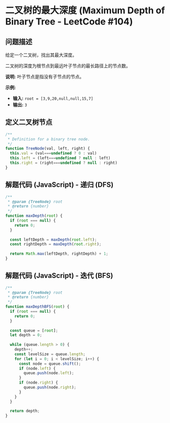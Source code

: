 # 二叉树的最大深度 (Maximum Depth of Binary Tree - LeetCode #104)

## 问题描述

给定一个二叉树，找出其最大深度。

二叉树的深度为根节点到最远叶子节点的最长路径上的节点数。

**说明:** 叶子节点是指没有子节点的节点。

**示例:**

- **输入:** `root = [3,9,20,null,null,15,7]`
- **输出:** `3`

## 定义二叉树节点

```javascript
/**
 * Definition for a binary tree node.
 */
function TreeNode(val, left, right) {
  this.val = (val===undefined ? 0 : val)
  this.left = (left===undefined ? null : left)
  this.right = (right===undefined ? null : right)
}
```

## 解题代码 (JavaScript) - 递归 (DFS)

```javascript
/**
 * @param {TreeNode} root
 * @return {number}
 */
function maxDepth(root) {
  if (root === null) {
    return 0;
  }
  
  const leftDepth = maxDepth(root.left);
  const rightDepth = maxDepth(root.right);
  
  return Math.max(leftDepth, rightDepth) + 1;
}
```

## 解题代码 (JavaScript) - 迭代 (BFS)

```javascript
/**
 * @param {TreeNode} root
 * @return {number}
 */
function maxDepthBFS(root) {
  if (root === null) {
    return 0;
  }
  
  const queue = [root];
  let depth = 0;
  
  while (queue.length > 0) {
    depth++;
    const levelSize = queue.length;
    for (let i = 0; i < levelSize; i++) {
      const node = queue.shift();
      if (node.left) {
        queue.push(node.left);
      }
      if (node.right) {
        queue.push(node.right);
      }
    }
  }
  
  return depth;
}
```
